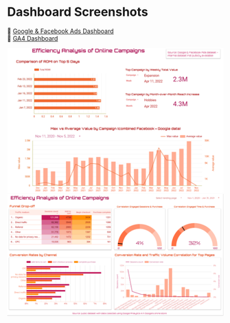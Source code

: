 # Dashboard Screenshots

🔗 [Google & Facebook Ads Dashboard](https://lookerstudio.google.com/reporting/05538902-a092-4539-aeac-89e6e7a5080d)   
🔗 [GA4 Dashboard](https://lookerstudio.google.com/reporting/3c419ed7-82c1-434c-99a1-1467dcb84a2a) 

![Google & Facebook Ads](img/DBeaver_dashboard.png)  
![GA4](img/GA4_dashboard.png)  
